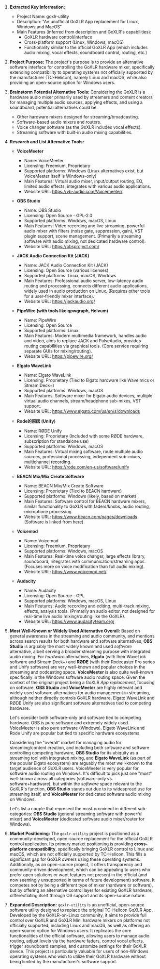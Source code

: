 1.  **Extracted Key Information:**
    *   Project Name: goxlr-utility
    *   Description: "An unofficial GoXLR App replacement for Linux, Windows and MacOS"
    *   Main Features (inferred from description and GoXLR's capabilities):
        *   GoXLR hardware control/interface
        *   Cross-platform support (Linux, Windows, macOS)
        *   Functionality similar to the official GoXLR App (which includes audio mixing, vocal effects, soundboard control, routing, etc.)

2.  **Project Purpose:**
    The project's purpose is to provide an alternative software interface for controlling the GoXLR hardware mixer, specifically extending compatibility to operating systems not officially supported by the manufacturer (TC-Helicon), namely Linux and macOS, while also providing an open-source option for Windows users.

3.  **Brainstorm Potential Alternative Tools:**
    Considering the GoXLR is a hardware audio mixer primarily used by streamers and content creators for managing multiple audio sources, applying effects, and using a soundboard, potential alternatives could be:
    *   Other hardware mixers designed for streaming/broadcasting.
    *   Software-based audio mixers and routers.
    *   Voice changer software (as the GoXLR includes vocal effects).
    *   Streaming software with built-in audio mixing capabilities.

4.  **Research and List Alternative Tools:**

    *   **VoiceMeeter**
        *   Name: VoiceMeeter
        *   Licensing: Freemium, Proprietary
        *   Supported platforms: Windows (Linux alternatives exist, but VoiceMeeter itself is Windows-only)
        *   Main Features: Virtual audio mixer, input/output routing, EQ, limited audio effects, integrates with various audio applications.
        *   Website URL: https://vb-audio.com/Voicemeeter/

    *   **OBS Studio**
        *   Name: OBS Studio
        *   Licensing: Open Source - GPL-2.0
        *   Supported platforms: Windows, macOS, Linux
        *   Main Features: Video recording and live streaming, powerful audio mixer with filters (noise gate, suppression, gain), VST plugin support, scene management. (Primarily a streaming software with audio mixing, not dedicated hardware control).
        *   Website URL: https://obsproject.com/

    *   **JACK Audio Connection Kit (JACK)**
        *   Name: JACK Audio Connection Kit (JACK)
        *   Licensing: Open Source (various licenses)
        *   Supported platforms: Linux, macOS, Windows
        *   Main Features: Professional audio server, low-latency audio routing and processing, connects different audio applications, widely used in audio production on Linux. (Requires other tools for a user-friendly mixer interface).
        *   Website URL: https://jackaudio.org/

    *   **PipeWire (with tools like qpwgraph, Helvum)**
        *   Name: PipeWire
        *   Licensing: Open Source
        *   Supported platforms: Linux
        *   Main Features: Modern multimedia framework, handles audio and video, aims to replace JACK and PulseAudio, provides routing capabilities via graphical tools. (Core service requiring separate GUIs for mixing/routing).
        *   Website URL: https://pipewire.org/

    *   **Elgato WaveLink**
        *   Name: Elgato WaveLink
        *   Licensing: Proprietary (Tied to Elgato hardware like Wave mics or Stream Deck+)
        *   Supported platforms: Windows, macOS
        *   Main Features: Software mixer for Elgato audio devices, multiple virtual audio channels, stream/headphone sub-mixes, VST support.
        *   Website URL: https://www.elgato.com/us/en/s/downloads

    *   **Rode的原因 (Unify)**
        *   Name: RØDE Unify
        *   Licensing: Proprietary (Included with some RØDE hardware, subscription for standalone use)
        *   Supported platforms: Windows, macOS
        *   Main Features: Virtual mixing software, route multiple audio sources, professional processing, independent sub-mixes, multichannel recording.
        *   Website URL: https://rode.com/en-us/software/unify

    *   **BEACN Mix/Mix Create Software**
        *   Name: BEACN Mix/Mix Create Software
        *   Licensing: Proprietary (Tied to BEACN hardware)
        *   Supported platforms: Windows (likely, based on market)
        *   Main Features: Software control for BEACN hardware mixers, similar functionality to GoXLR with faders/knobs, audio routing, microphone processing.
        *   Website URL: https://www.beacn.com/pages/downloads (Software is linked from here)

    *   **Voicemod**
        *   Name: Voicemod
        *   Licensing: Freemium, Proprietary
        *   Supported platforms: Windows, macOS
        *   Main Features: Real-time voice changer, large effects library, soundboard, integrates with communication/streaming apps. (Focuses more on voice modification than full audio mixing).
        *   Website URL: https://www.voicemod.net/

    *   **Audacity**
        *   Name: Audacity
        *   Licensing: Open Source - GPL
        *   Supported platforms: Windows, macOS, Linux
        *   Main Features: Audio recording and editing, multi-track mixing, effects, analysis tools. (Primarily an audio editor, not designed for real-time live audio mixing/routing like the GoXLR).
        *   Website URL: https://www.audacityteam.org/

5.  **Most Well-Known or Widely Used Alternative Overall:**
    Based on general awareness in the streaming and audio community, and mentions across search results for both hardware and software alternatives, **OBS Studio** is arguably the most widely known and used *software* alternative, albeit serving a broader streaming purpose with integrated audio mixing. For *hardware* alternatives, **Elgato** (with their WaveLink software and Stream Deck+) and **RØDE** (with their Rodecaster Pro series and Unify software) are very well-known and popular choices in the streaming and podcasting space. **VoiceMeeter** is also quite well-known specifically in the Windows software audio routing space. Given the context of the original project being a GoXLR *App replacement*, focusing on software, **OBS Studio** and **VoiceMeeter** are highly relevant and widely used software alternatives for audio management in streaming, although neither directly controls GoXLR hardware. Elgato WaveLink and RØDE Unify are also significant software alternatives tied to competing hardware.

    Let's consider both software-only and software tied to competing hardware. OBS is pure software and extremely widely used. VoiceMeeter is also pure software (Windows). Elgato WaveLink and Rode Unify are popular but tied to specific hardware ecosystems.

    Considering the "overall" market for managing audio for streaming/content creation, and including both software and software controlling competing hardware, **OBS Studio** for its ubiquity as a streaming tool with integrated mixing, and **Elgato WaveLink** (as part of the popular Elgato ecosystem) are arguably the most well-known to the target audience of GoXLR users. VoiceMeeter is very popular for software audio routing on Windows. It's difficult to pick just one "most" well-known across all categories (software-only vs. software+hardware), but within the *software* space relevant to the GoXLR's function, **OBS Studio** stands out due to its widespread use for streaming itself, and **VoiceMeeter** for dedicated software audio mixing on Windows.

    Let's list a couple that represent the most prominent in different sub-categories: **OBS Studio** (general streaming software with powerful mixer) and **VoiceMeeter** (dedicated software audio mixer/router for Windows).

6.  **Market Positioning:**
    The `goxlr-utility` project is positioned as a community-developed, open-source replacement for the official GoXLR control application. Its primary market positioning is providing **cross-platform compatibility**, specifically bringing GoXLR control to Linux and macOS, which are not officially supported by TC-Helicon. This fills a significant gap for GoXLR owners using these operating systems. Additionally, as an open-source project, it offers transparency and community-driven development, which can be appealing to users who prefer open solutions or want features not present in the official (and now seemingly unsupported in terms of future development) software. It competes not by being a different type of mixer (hardware or software), but by offering an alternative control layer for existing GoXLR hardware, differentiating itself through OS support and its open-source nature.

7.  **Expanded Description:**
    `goxlr-utility` is an unofficial, open-source software utility designed to replace the original TC-Helicon GoXLR App. Developed by the GoXLR-on-Linux community, it aims to provide full control over GoXLR and GoXLR Mini hardware mixers on platforms not officially supported, including Linux and macOS, as well as offering an open-source option for Windows users. It replicates the core functionalities of the official software, allowing users to manage audio routing, adjust levels via the hardware faders, control vocal effects, trigger soundboard samples, and customize settings for their GoXLR device. This project is particularly valuable for users of non-Windows operating systems who wish to utilize their GoXLR hardware without being limited by the manufacturer's software support.